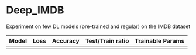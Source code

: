 # Deep_IMDB
Experiment on few DL models (pre-trained and regular) on the IMDB dataset

| Model | Loss | Accuracy | Test/Train ratio | Trainable Params |
| --- | --- | --- | --- | --- |
|  |  |  |  |  |

